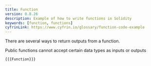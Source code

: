```yaml
---
title: Function
version: 0.8.26
description: Example of how to write functions in Solidity
keywords: [function, functions]
cyfrinLink: https://www.cyfrin.io/glossary/function-code-example
---
```


There are several ways to return outputs from a function.

Public functions cannot accept certain data types as inputs or outputs

```solidity
{{{Function}}}
```
